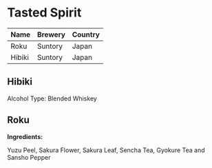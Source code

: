 # Tasted Spirit

| Name   | Brewery | Country |
|--------|---------|---------|
| Roku   | Suntory | Japan   |
| Hibiki | Suntory | Japan   |

## Hibiki

Alcohol Type: Blended Whiskey 

## Roku

**Ingredients:**

Yuzu Peel, Sakura Flower, Sakura Leaf, Sencha Tea, Gyokure Tea and Sansho Pepper

